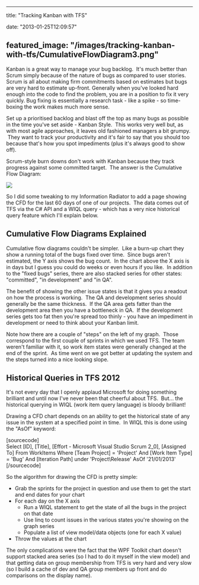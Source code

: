 
---
title: "Tracking Kanban with TFS"

date: "2013-01-25T12:09:57"

featured_image: "/images/tracking-kanban-with-tfs/CumulativeFlowDiagram3.png"
---


Kanban is a great way to manage your bug backlog.  It's much better than Scrum simply because of the nature of bugs as compared to user stories. Scrum is all about making firm commitments based on estimates but bugs are very hard to estimate up-front. Generally when you've looked hard enough into the code to find the problem, you are in a position to fix it very quickly. Bug fixing is essentially a research task - like a spike - so time-boxing the work makes much more sense.

Set up a prioritised backlog and blast off the top as many bugs as possible in the time you've set aside - Kanban Style.  This works very well but, as with most agile approaches, it leaves old fashioned managers a bit grumpy.  They want to track your productivity and it's fair to say that you should too because that's how you spot impediments (plus it's always good to show off).

Scrum-style burn downs don't work with Kanban because they track progress against some committed target.  The answer is the Cumulative Flow Diagram:

<a href="/images/tracking-kanban-with-tfs/CumulativeFlowDiagram3.png"><img src="/images/tracking-kanban-with-tfs/CumulativeFlowDiagram3.png"/></a>

So I did some tweaking to my Information Radiator to add a page showing the CFD for the last 60 days of one of our projects.  The data comes out of TFS via the C# API and a WIQL query - which has a very nice historical query feature which I'll explain below.
## Cumulative Flow Diagrams Explained
Cumulative flow diagrams couldn't be simpler.  Like a burn-up chart they show a running total of the bugs fixed over time.  Since bugs aren't estimated, the Y axis shows the bug count.  In the chart above the X axis is in days but I guess you could do weeks or even hours if you like.  In addition to the "fixed bugs" series, there are also stacked series for other states: "committed", "in development" and "in QA".

The benefit of showing the other issue states is that it gives you a readout on how the process is working.  The QA and development series should generally be the same thickness.  If the QA area gets fatter than the development area then you have a bottleneck in QA.  If the development series gets too fat then you're spread too thinly - you have an impediment in development or need to think about your Kanban limit.

Note how there are a couple of "steps" on the left of my graph.  Those correspond to the first couple of sprints in which we used TFS. The team weren't familiar with it, so work item states were generally changed at the end of the sprint.  As time went on we got better at updating the system and the steps turned into a nice looking slope.
## Historical Queries in TFS 2012
It's not every day that I openly applaud Microsoft for doing something brilliant and until now I've never been that cheerful about TFS.  But... the historical querying in WIQL (work item query language) is bloody brilliant!

Drawing a CFD chart depends on an ability to get the historical state of any issue in the system at a specified point in time.  In WIQL this is done using the "AsOf" keyword:

[sourcecode]            
Select [ID], [Title], [Effort - Microsoft Visual Studio Scrum 2_0], [Assigned To]
From WorkItems
Where
  [Team Project] = 'Project'
And
  [Work Item Type] = 'Bug'
And
  [Iteration Path] under 'Project\Release'
AsOf '21/01/2013'
[/sourcecode]

So the algorithm for drawing the CFD is pretty simple:
<ul>
	<li><span style="line-height: 15px;">Grab the sprints for the project in question and use them to get the start and end dates for your chart</span></li>
	<li>For each day on the X axis
<ul>
	<li>Run a WIQL statement to get the state of all the bugs in the project on that date</li>
	<li>Use linq to count issues in the various states you're showing on the graph series</li>
	<li>Populate a list of view model/data objects (one for each X value)</li>
</ul>
</li>
	<li>Throw the values at the chart</li>
</ul>
The only complications were the fact that the WPF Toolkit chart doesn't support stacked area series (so I had to do it myself in the view model) and that getting data on group membership from TFS is very hard and very slow (so I build a cache of dev and QA group members up front and do comparisons on the display name).